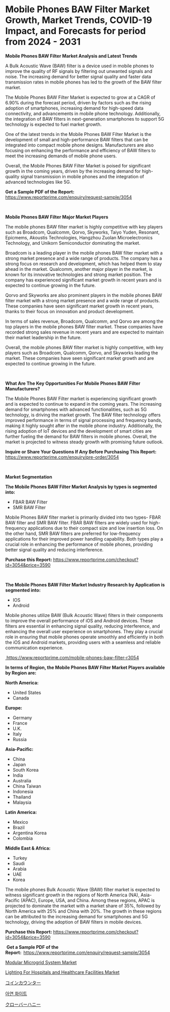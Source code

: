 <p><h1>Mobile Phones BAW Filter Market Growth, Market Trends, COVID-19 Impact, and Forecasts for period from 2024 - 2031</h1></p><p><strong>Mobile Phones BAW Filter Market Analysis and Latest Trends</strong></p>
<p><p>A Bulk Acoustic Wave (BAW) filter is a device used in mobile phones to improve the quality of RF signals by filtering out unwanted signals and noise. The increasing demand for better signal quality and faster data transmission rates in mobile phones has led to the growth of the BAW filter market.</p><p>The Mobile Phones BAW Filter Market is expected to grow at a CAGR of 6.90% during the forecast period, driven by factors such as the rising adoption of smartphones, increasing demand for high-speed data connectivity, and advancements in mobile phone technology. Additionally, the integration of BAW filters in next-generation smartphones to support 5G technology is expected to fuel market growth.</p><p>One of the latest trends in the Mobile Phones BAW Filter Market is the development of small and high-performance BAW filters that can be integrated into compact mobile phone designs. Manufacturers are also focusing on enhancing the performance and efficiency of BAW filters to meet the increasing demands of mobile phone users.</p><p>Overall, the Mobile Phones BAW Filter Market is poised for significant growth in the coming years, driven by the increasing demand for high-quality signal transmission in mobile phones and the integration of advanced technologies like 5G.</p></p>
<p><strong>Get a Sample PDF of the Report:&nbsp;</strong> <a href="https://www.reportprime.com/enquiry/request-sample/3054">https://www.reportprime.com/enquiry/request-sample/3054</a></p>
<p>&nbsp;</p>
<p><strong>Mobile Phones BAW Filter Major Market Players</strong></p>
<p><p>The mobile phones BAW filter market is highly competitive with key players such as Broadcom, Qualcomm, Qorvo, Skyworks, Taiyo Yuden, Resonant, Epicmems, Akoustis Technologies, Hangzhou Zuolan Microelectronics Technology, and Unikorn Semiconductor dominating the market.</p><p>Broadcom is a leading player in the mobile phones BAW filter market with a strong market presence and a wide range of products. The company has a strong focus on research and development, which has helped them to stay ahead in the market. Qualcomm, another major player in the market, is known for its innovative technologies and strong market position. The company has experienced significant market growth in recent years and is expected to continue growing in the future.</p><p>Qorvo and Skyworks are also prominent players in the mobile phones BAW filter market with a strong market presence and a wide range of products. These companies have seen significant market growth in recent years, thanks to their focus on innovation and product development.</p><p>In terms of sales revenue, Broadcom, Qualcomm, and Qorvo are among the top players in the mobile phones BAW filter market. These companies have recorded strong sales revenue in recent years and are expected to maintain their market leadership in the future.</p><p>Overall, the mobile phones BAW filter market is highly competitive, with key players such as Broadcom, Qualcomm, Qorvo, and Skyworks leading the market. These companies have seen significant market growth and are expected to continue growing in the future.</p></p>
<p>&nbsp;</p>
<p><strong>What Are The Key Opportunities For Mobile Phones BAW Filter Manufacturers?</strong></p>
<p><p>The Mobile Phones BAW Filter market is experiencing significant growth and is expected to continue to expand in the coming years. The increasing demand for smartphones with advanced functionalities, such as 5G technology, is driving the market growth. The BAW filter technology offers improved performance in terms of signal processing and frequency bands, making it highly sought after in the mobile phone industry. Additionally, the rising adoption of IoT devices and the development of smart cities are further fueling the demand for BAW filters in mobile phones. Overall, the market is projected to witness steady growth with promising future outlook.</p></p>
<p><strong>Inquire or Share Your Questions If Any Before Purchasing This Report:</strong> <a href="https://www.reportprime.com/enquiry/pre-order/3054">https://www.reportprime.com/enquiry/pre-order/3054</a></p>
<p>&nbsp;</p>
<p><strong>Market Segmentation</strong></p>
<p><strong>The Mobile Phones BAW Filter Market Analysis by types is segmented into:</strong></p>
<p><ul><li>FBAR BAW Filter</li><li>SMR BAW Filter</li></ul></p>
<p><p>Mobile Phones BAW filter market is primarily divided into two types- FBAR BAW filter and SMR BAW filter. FBAR BAW filters are widely used for high-frequency applications due to their compact size and low insertion loss. On the other hand, SMR BAW filters are preferred for low-frequency applications for their improved power handling capability. Both types play a crucial role in enhancing the performance of mobile phones, providing better signal quality and reducing interference.</p></p>
<p><strong>Purchase this Report:&nbsp;</strong><a href="https://www.reportprime.com/checkout?id=3054&price=3590">https://www.reportprime.com/checkout?id=3054&price=3590</a></p>
<p>&nbsp;</p>
<p><strong>The Mobile Phones BAW Filter Market Industry Research by Application is segmented into:</strong></p>
<p><ul><li>IOS</li><li>Android</li></ul></p>
<p><p>Mobile phones utilize BAW (Bulk Acoustic Wave) filters in their components to improve the overall performance of iOS and Android devices. These filters are essential in enhancing signal quality, reducing interference, and enhancing the overall user experience on smartphones. They play a crucial role in ensuring that mobile phones operate smoothly and efficiently in both the iOS and Android markets, providing users with a seamless and reliable communication experience.</p></p>
<p><a href="https://www.reportprime.com/mobile-phones-baw-filter-r3054">&nbsp;https://www.reportprime.com/mobile-phones-baw-filter-r3054</a></p>
<p><strong>In terms of Region, the Mobile Phones BAW Filter Market Players available by Region are:</strong></p>
<p>
    <p> <strong> North America: </strong>
        <ul>
            <li>United States</li>
            <li>Canada</li>
        </ul>
        </p> 
    <p> <strong> Europe: </strong>
        <ul>
            <li>Germany</li>
            <li>France</li>
            <li>U.K.</li>
            <li>Italy</li>
            <li>Russia</li>
        </ul>
        </p> 
    <p> <strong> Asia-Pacific: </strong>
        <ul>
            <li>China</li>
            <li>Japan</li>
            <li>South Korea</li>
            <li>India</li>
            <li>Australia</li>
            <li>China Taiwan</li>
            <li>Indonesia</li>
            <li>Thailand</li>
            <li>Malaysia</li>
        </ul>
        </p> 
    <p> <strong> Latin America: </strong>
        <ul>
            <li>Mexico</li>
            <li>Brazil</li>
            <li>Argentina Korea</li>
            <li>Colombia</li>
        </ul>
        </p> 
    <p> <strong> Middle East & Africa: </strong>
        <ul>
            <li>Turkey</li>
            <li>Saudi</li>
            <li>Arabia</li>
            <li>UAE</li>
            <li>Korea</li>
        </ul>
    </p>
    </p>
<p><p>The mobile phones Bulk Acoustic Wave (BAW) filter market is expected to witness significant growth in the regions of North America (NA), Asia-Pacific (APAC), Europe, USA, and China. Among these regions, APAC is projected to dominate the market with a market share of 35%, followed by North America with 25% and China with 20%. The growth in these regions can be attributed to the increasing demand for smartphones and 5G technology, driving the adoption of BAW filters in mobile devices.</p></p>
<p><strong>Purchase this Report: </strong><a href="https://www.reportprime.com/checkout?id=3054&price=3590">https://www.reportprime.com/checkout?id=3054&price=3590</a></p>
<p>&nbsp;<strong>Get a Sample PDF of the Report:&nbsp;&nbsp;</strong><a href="https://www.reportprime.com/enquiry/request-sample/3054">https://www.reportprime.com/enquiry/request-sample/3054</a></p>
<p><strong></strong></p>
<p><p><a href="https://github.com/biheemgalvinlouises6hokrh3h/Market-Research-Report-List-2/blob/main/modular-microgrid-system-market.md">Modular Microgrid System Market</a></p><p><a href="https://issuu.com/reportprime-2/docs/lighting-for-hospitals-and-healthcare-facilities-m">Lighting For Hospitals and Healthcare Facilities Market</a></p><p><a href="https://github.com/zoetazuur/Market-Research-Report-List-1/blob/main/466624772690.md">コインカウンター</a></p><p><a href="https://github.com/Hubertstyenger6685/Market-Research-Report-List-1/blob/main/113664369536.md">아연 화이트</a></p><p><a href="https://github.com/dadanedu33/Market-Research-Report-List-1/blob/main/745998972689.md">クローバーハニー</a></p></p>